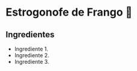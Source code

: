 # Estrogonofe de Frango :chicken:

## **Ingredientes**

+ Ingrediente 1.
+ Ingrediente 2.
+ Ingrediente 3.



